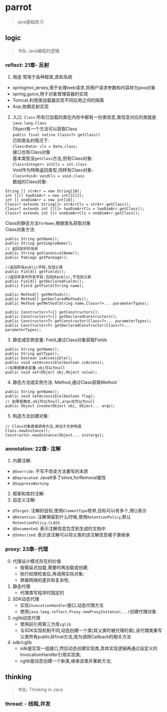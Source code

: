 # parrot 

> java基础练习

## logic
> 书名: java编程的逻辑

### reflect: 21章- 反射

1. 用途
常用于各种框架,库和系统
 - springmvc,jersey,用于处理web请求,将用户请求参数和内容转为java对象
 - spring,guice,用于对象管理容器的实现
 - Tomcat,利用类加载器实现不同应用之间的隔离
 - Aop,依赖反射实现

2. 入口: `Class`
所有已加载的类在内存中都有一份类信息,类信息对应的类就是`java.lang.Class`  
Object有一个方法可以获取Class  
`public final native Class<?> getClass()`  
已知类名的情况下:  
`Class<Date> cls = Date.class;`  
接口也有Class对象   
基本类型没`getClass`方法,但有Class对象:  
`Class<Integer> intCls = int.class`  
Void作为特殊返回类型,同样有Class对象:  
`Class<Void> voidCls = void.class`  
数组的Class对象: 
 
```
String [] strArr = new String[10];
int [][] twoDimArr = new int[3][2];
int [] oneDimArr = new int[10];
Class<? extends String[]> strArrCls = strArr.getClass();
Class<? extends int [][]> twoDimArrCls = twoDimArr.getClass();
Class<? extends int []> oneDimArrCls = oneDimArr.getClass();
```

Class的静态方法`forName`,根据类名获取对象  
Class对象方法:  

```
public String getName();
public String getSimpleName();
// 返回友好的名称
public String getCanonicalName();
public Pakcage getPackage();

//返回所有public字段,包括父类
public Field[] getFields();
//返回本类中所有字段,包括非public,不包括父类
public Field[] getDeclaredFields();
publci Field getField(String name);

public Method[] getMethods();
public Method[] getDeclaredMethods();
public Method getMethod(String name,Class<?>... parameterTypes);

public Constructor<?>[] getConstructors();
public Constructor<?>[] getDeclaredConstructors();
public Constructor<T> getConstructor(Class<?>... parameterTypes);
public Constructor<T> getDeclaredConstructor(Class<?>... parameterTypes);

```

3. 静态或实例变量: Field,通过Class对象获取Fields

```
public String getName();
public String getType();
public boolean isAccessible();
public void setAccessible(boolean isAccess);
//如果是静态变量,obj可以为null
public void set(Object obj,Object value);
```

4. 静态方法或实例方法: Method,通过Class获取Method

```
public String getName();
public void setAccessible(boolean flag);
// 如果是静态,obj可以为null,args也可以为null
public Object invoke(Object obj, Object... args);
```

5. 构造方法创建对象: 

```
// Class对象直接调用方法,相当于无参构造
Class.newInstance();
Constructor.newInstance(Object... initargs);
```

### annotation: 22章- 注解

1. 内置注解:  
 - `@Override`: 不写不改变方法重写的本质
 - `@Deprecated`: Java9多了since,forRemoval属性
 - `@SuppressWarning`

2. 框架和库的注解:  
3. 自定义注解:  
 - `@Target`: 注解的目标,使用`ElementType`枚举,目标可以有多个,用{}表示
 - `@Retention`: 注解保留到什么时候,使用`RetentionPolicy`,默认`RetentionPolicy.CLASS`
 - `@Documented`: 表示注解信息包含到生成的文档中
 - `@Inherited`: 表示该注解可以将父类的该注解信息被子类继承

### proxy: 23章- 代理

0. 代理设计模式存在的价值
    - 按需延迟加载,需要时再加载或创建;
    - 执行权限检查后,再调用实际对象;
    - 屏蔽网络的差异和复杂性;
1. 静态代理
    - 代理类写程序时固定的
2. SDK动态代理
    - 实现`InvocationHandler`接口,动态代理方法
    - 使用`java.lang.reflect.Proxy.newProxyInstance(...)`创建代理对象
3. cglib动态代理
    - 使用前引用第三方库`cglib`
    - 与SDK实现机制不同,动态创建一个类(其父类时被代理的类),该代理类重写父类所有public非final方法,改为调用Callback的相关方法
4. sdk/cglib
    - sdk是实现一组接口,然后动态创建实现类,具体实现逻辑再通过自定义的InvocationHandler引用实现类;
    - cglib是动态创建一个新类,继承该类并重新方法;

    
## thinking
> 书名: Thinking in Java

### thread: - 线程,并发

    
    